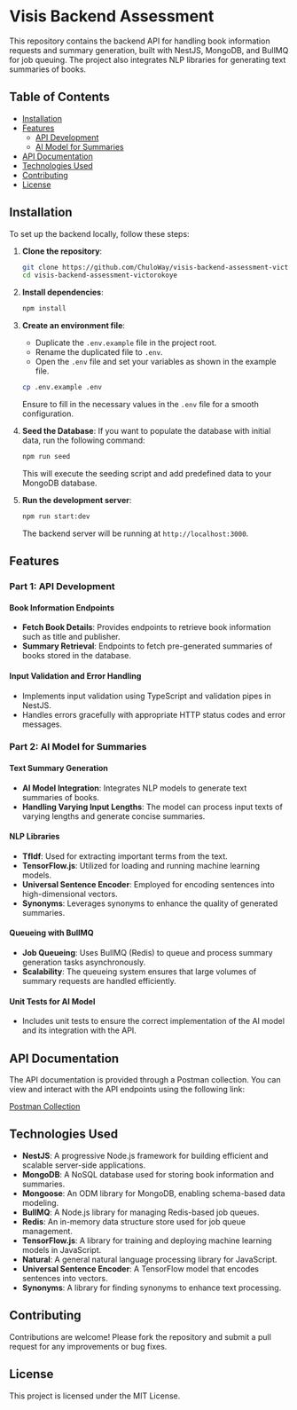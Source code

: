 # Visis Backend Assessment

This repository contains the backend API for handling book information requests and summary generation, built with NestJS, MongoDB, and BullMQ for job queuing. The project also integrates NLP libraries for generating text summaries of books.

## Table of Contents

- [Installation](#installation)
- [Features](#features)
  - [API Development](#api-development)
  - [AI Model for Summaries](#ai-model-for-summaries)
- [API Documentation](#api-documentation)
- [Technologies Used](#technologies-used)
- [Contributing](#contributing)
- [License](#license)

## Installation

To set up the backend locally, follow these steps:

1. **Clone the repository**:
    ```sh
    git clone https://github.com/ChuloWay/visis-backend-assessment-victorokoye.git
    cd visis-backend-assessment-victorokoye
    ```

2. **Install dependencies**:
    ```sh
    npm install
    ```

3. **Create an environment file**:
    - Duplicate the `.env.example` file in the project root.
    - Rename the duplicated file to `.env`.
    - Open the `.env` file and set your variables as shown in the example file.

    ```bash
    cp .env.example .env
    ```

    Ensure to fill in the necessary values in the `.env` file for a smooth configuration.


 4. **Seed the Database**:
    If you want to populate the database with initial data, run the following command:

    ```sh
    npm run seed
    ```

    This will execute the seeding script and add predefined data to your MongoDB database.


5. **Run the development server**:
    ```sh
    npm run start:dev
    ```

    The backend server will be running at `http://localhost:3000`.

## Features

### Part 1: API Development

#### Book Information Endpoints

- **Fetch Book Details**: Provides endpoints to retrieve book information such as title and publisher.
- **Summary Retrieval**: Endpoints to fetch pre-generated summaries of books stored in the database.

#### Input Validation and Error Handling

- Implements input validation using TypeScript and validation pipes in NestJS.
- Handles errors gracefully with appropriate HTTP status codes and error messages.


### Part 2: AI Model for Summaries

#### Text Summary Generation

- **AI Model Integration**: Integrates NLP models to generate text summaries of books.
- **Handling Varying Input Lengths**: The model can process input texts of varying lengths and generate concise summaries.

#### NLP Libraries

- **TfIdf**: Used for extracting important terms from the text.
- **TensorFlow.js**: Utilized for loading and running machine learning models.
- **Universal Sentence Encoder**: Employed for encoding sentences into high-dimensional vectors.
- **Synonyms**: Leverages synonyms to enhance the quality of generated summaries.

#### Queueing with BullMQ

- **Job Queueing**: Uses BullMQ (Redis) to queue and process summary generation tasks asynchronously.
- **Scalability**: The queueing system ensures that large volumes of summary requests are handled efficiently.

#### Unit Tests for AI Model

- Includes unit tests to ensure the correct implementation of the AI model and its integration with the API.

## API Documentation

The API documentation is provided through a Postman collection. You can view and interact with the API endpoints using the following link:

[Postman Collection](https://documenter.getpostman.com/view/33585837/2sA3s3GWic)

## Technologies Used

- **NestJS**: A progressive Node.js framework for building efficient and scalable server-side applications.
- **MongoDB**: A NoSQL database used for storing book information and summaries.
- **Mongoose**: An ODM library for MongoDB, enabling schema-based data modeling.
- **BullMQ**: A Node.js library for managing Redis-based job queues.
- **Redis**: An in-memory data structure store used for job queue management.
- **TensorFlow.js**: A library for training and deploying machine learning models in JavaScript.
- **Natural**: A general natural language processing library for JavaScript.
- **Universal Sentence Encoder**: A TensorFlow model that encodes sentences into vectors.
- **Synonyms**: A library for finding synonyms to enhance text processing.

## Contributing

Contributions are welcome! Please fork the repository and submit a pull request for any improvements or bug fixes.

## License

This project is licensed under the MIT License.
